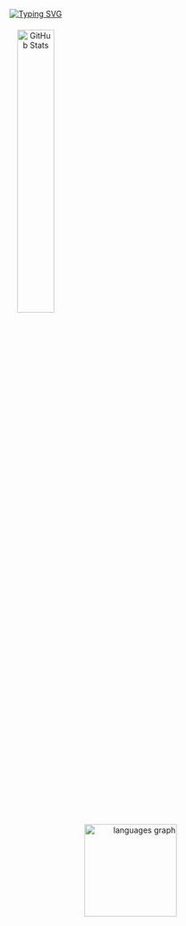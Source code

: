 
<p align="center">
  <a href="https://git.io/typing-svg">
    <img src="https://readme-typing-svg.demolab.com?font=Fira+Code&pause=1000&color=69398b&center=true&vCenter=true&width=435&lines=Welcome+to+my+page" alt="Typing SVG" />
  </a>
</p>


<p align="center" style="margin-top: 20px;">
  <img src="https://github-readme-stats.vercel.app/api?username=Xovyy&theme=shadow_purple&show_icons=true" alt="GitHub Stats" width="36%" />
</p>


<p align="right">
  <img src="https://github-readme-stats.vercel.app/api/top-langs?username=Xovyy&locale=en&hide_title=false&layout=compact&card_width=40&langs_count=5&theme=shadow_purple&hide_border=false" width="165" alt="languages graph" />
</p>
